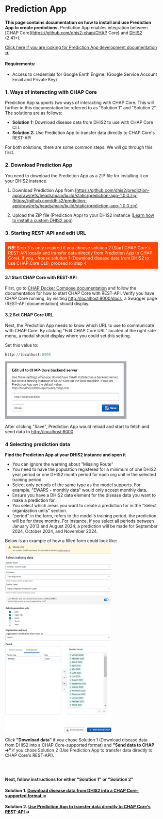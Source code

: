# Prediction App

**This page contains documentation on how to install and use Prediction App to create predictions.**
Prediction App enables integration between [CHAP Core](https://github.com/dhis2-chap/CHAP Core) and [DHIS2](https://dhis2.org/) (2.41+). 

[Click here if you are looking for Prediction App development documentation ➔](https://github.com/dhis2/prediction-app/blob/main/doc/development/README.md) 

#### Requirements:
- Access to credentials for Google Earth Engine. (Google Service Account Email and Private Key)

### 1. Ways of interacting with CHAP Core
Prediction App supports two ways of interacting with CHAP Core. This will further in this documentation be referred to as "Solution 1" and "Solution 2". The solutions are as follows:

- **Solution 1:** Download disease data from DHIS2 to use with CHAP Core CLI.
- **Solution 2:** Use Prediction App to transfer data directly to CHAP Core's REST-API

For both solutions, there are some common steps. We will go through this first.

### 2. Download Prediction App
You need to download the Prediction App as a ZIP file for installing it on your DHIS2 instance.

1. Download Prediction App from [https://github.com/dhis2/prediction-app/raw/refs/heads/main/build/static/prediction-app-1.0.0.zip](https://github.com/dhis2/prediction-app/raw/refs/heads/main/build/static/prediction-app-1.0.0.zip)

2. Upload the ZIP file (Prediction App) to your DHIS2 instance ([Learn how to install a custom DHIS2 app](https://dhis2-app-course.ifi.uio.no/learn/dhis2/app-development-guides/build-publish-app-platform-app/manual-install/))

### 3. Starting REST-API and edit URL

<div style="background-color: orangered; padding: 10px; color : white; margin-top: 20px; margin-bottom: 20px">
<b>NB!</b> Step 3 is only required if you choose solution 2 (Start CHAP Core's REST-API locally and transfer data directly from Prediction App to CHAP Core). If you, choose solution 1 (Download disease data from DHIS2 to use CHAP Core CLI), proceed to step 4
</div>

#### 3.1 Start CHAP Core with REST-API
First, go to [CHAP Docker Compose documentation](../docker-compose-doc.md) and follow the documentation for how to start CHAP Core with REST-API.
Verify you have CHAP Core running, by visiting [http://localhost:8000/docs](http://localhost:8000/docs), a Swagger page (REST-API documentation) should display.

#### 3.2 Set CHAP Core URL
Next, the Prediction App needs to know which URL to use to communicate with CHAP Core. By clicking "Edit CHAP Core URL" located at the right side menu, a modal should display where you could set this setting.

Set this value to:
```python
http://localhost:8000
```

<img src="../_static/edit-chap-url.png" alt="drawing" width="400"/>

After clicking "Save", Prediction App would reload and start to fetch and send data to [http://localhost:8000](http://localhost:8000)


### 4 Selecting prediction data

**Find the Prediction App at your DHIS2 instance and open it**

- You can ignore the warning about "Missing Route"
- You need to have the population registered for a minimum of one DHIS2 year period or one DHIS2 month period for each org unit in the selected training period.
- Select only periods of the same type as the model supports. For example, "EWARS - monthly data" would only accept monthly data.
- Ensure you have a DHIS2 data element for the disease data you want to make a prediction for.
- You select which areas you want to create a prediction for in the "Select organization units" section.
- "period" in the form, refers to the model's training period, the prediction will be for three months. For instance, if you select all periods between January 2013 and August 2024, a prediction will be made for September 2024, October 2024, and November 2024.

Below is an example of how a filled form could look like:
<br/>
<img src="../_static/form_filled.png" alt="drawing" width="350"/>

Click **"Download data"** if you chose Solution 1 (Download disease data from DHIS2 into a CHAP Core-supported format) and **"Send data to CHAP ➔"** if you chose Solution 2 (Use Prediction App to transfer data directly to CHAP Core's REST-API).

<br/>
<br/>

**Next, follow instructions for either "Solution 1" or "Solution 2"**

#### Solution 1. [Download disease data from DHIS2 into a CHAP Core-supported format ➔](using-pa-with-cli.md)
#### Solution 2. [Use Prediction App to transfer data directly to CHAP Core's REST-API ➔](using-pa-with-rest-api) 

<div style="height: 40px"></div>
